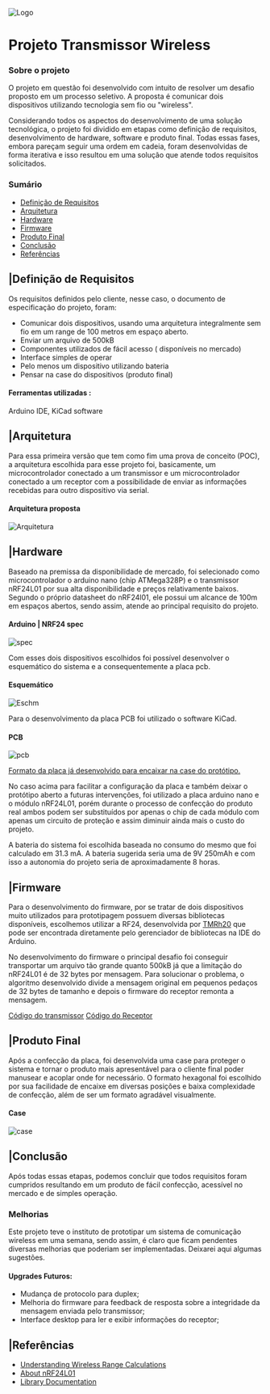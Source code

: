 
![Logo](https://github.com/Victor-MT/projeto-transmissor-wireless/blob/master/img/Logo.png)


# Projeto Transmissor Wireless

### Sobre o projeto

O projeto em questão foi desenvolvido  com intuito de resolver um desafio proposto em um processo seletivo. A proposta é comunicar dois dispositivos utilizando tecnologia sem fio ou "wireless".
 
Considerando todos os aspectos  do desenvolvimento de uma solução tecnológica, o projeto foi dividido em etapas como definição de requisitos, desenvolvimento de hardware, software e produto final. Todas essas fases, embora pareçam seguir uma ordem em cadeia, foram desenvolvidas de forma iterativa e isso resultou em uma solução que atende todos requisitos solicitados. 

### Sumário
- [Definição de Requisitos](https://github.com/Victor-MT/projeto-transmissor-wireless#defini%C3%A7%C3%A3o-de-requisitos)
- [Arquitetura](https://github.com/Victor-MT/projeto-transmissor-wireless#arquitetura)
- [Hardware](https://github.com/Victor-MT/projeto-transmissor-wireless#hardware)
- [Firmware](https://github.com/Victor-MT/projeto-transmissor-wireless#firmware)
- [Produto Final](https://github.com/Victor-MT/projeto-transmissor-wireless#produto-final)
- [Conclusão](https://github.com/Victor-MT/projeto-transmissor-wireless#conclus%C3%A3o)
- [Referências](https://github.com/Victor-MT/projeto-transmissor-wireless#refer%C3%AAncias)


## |Definição de Requisitos
Os requisitos definidos pelo cliente, nesse caso, o documento de especificação do projeto, foram: 
- Comunicar dois dispositivos, usando uma arquitetura integralmente sem fio em um range de 100 metros em espaço aberto. 
- Enviar um arquivo de 500kB 
- Componentes utilizados de fácil acesso ( disponíveis no mercado)
- Interface simples de operar 
- Pelo menos um dispositivo utilizando bateria
- Pensar na case do dispositivos (produto final) 

#### Ferramentas utilizadas :
Arduino IDE, KiCad software

## |Arquitetura
Para essa primeira versão que tem como fim uma prova de conceito (POC), a arquitetura escolhida para esse projeto foi, basicamente, um microcontrolador conectado a um transmissor e um microcontrolador conectado a um receptor com a possibilidade de enviar as informações recebidas para outro dispositivo via serial.
#### Arquitetura proposta

![Arquitetura](https://github.com/Victor-MT/projeto-transmissor-wireless/blob/master/img/arquitetura.png)


## |Hardware
Baseado na premissa da disponibilidade de mercado, foi selecionado como microcontrolador o arduino nano (chip ATMega328P) e o transmissor nRF24L01 por sua alta disponibilidade e preços relativamente baixos. Segundo o próprio datasheet  do nRF24l01, ele possui um alcance de 100m em espaços abertos, sendo assim, atende ao principal requisito do projeto. 

#### Arduino | NRF24 spec
![spec](https://github.com/Victor-MT/projeto-transmissor-wireless/blob/master/img/spec.png)

Com esses dois dispositivos escolhidos foi possível desenvolver o esquemático do sistema e a consequentemente a placa pcb.

#### Esquemático
![Eschm](https://github.com/Victor-MT/projeto-transmissor-wireless/blob/master/img/circuit_esquematico.png)

Para o desenvolvimento da placa PCB foi utilizado o software KiCad.

#### PCB
![pcb](https://github.com/Victor-MT/projeto-transmissor-wireless/blob/master/img/PCB_circuit.png)

[Formato da placa já desenvolvido para encaixar na case do protótipo.](https://github.com/Victor-MT/projeto-transmissor-wireless#produto-final)

No caso acima para facilitar a configuração da placa e também deixar o protótipo aberto a futuras intervenções, foi utilizado a placa arduino nano e o módulo nRF24L01, porém durante o processo de confecção do produto real ambos podem ser substituídos por apenas o chip de cada módulo com apenas um circuito de proteção e assim diminuir ainda mais o custo do projeto.

A bateria do sistema foi escolhida baseada no consumo do mesmo que foi calculado em 31.3 mA. A bateria sugerida seria uma de 9V 250mAh e com isso a autonomia do projeto seria de aproximadamente 8 horas. 

## |Firmware
Para o desenvolvimento do firmware, por se tratar de dois dispositivos muito utilizados para prototipagem possuem diversas bibliotecas disponíveis, escolhemos utilizar a RF24, desenvolvida por [TMRh20](https://github.com/tmrh20/RF24/) que pode ser encontrada diretamente pelo gerenciador de bibliotecas na IDE do Arduino. 

No desenvolvimento  do firmware o principal desafio foi conseguir transportar um arquivo tão grande quanto 500kB já que a limitação do nRF24L01 é de 32 bytes por mensagem. Para solucionar o problema, o algoritmo desenvolvido divide a mensagem original em pequenos pedaços de 32 bytes de tamanho e depois o firmware do receptor remonta a mensagem. 

[Código do transmissor](https://github.com/Victor-MT/projeto-transmissor-wireless/tree/master/src/firmware/transmistter)
[Código do Receptor](https://github.com/Victor-MT/projeto-transmissor-wireless/tree/master/src/firmware/receiver)
## |Produto Final
Após a confecção da placa, foi desenvolvida uma case para proteger o sistema e tornar o produto mais apresentável para o cliente final poder manusear e acoplar onde for necessário. O formato hexagonal foi escolhido por sua facilidade de encaixe em diversas posições e baixa complexidade de confecção, além de ser um formato agradável visualmente. 

#### Case
![case](https://github.com/Victor-MT/projeto-transmissor-wireless/blob/master/img/case_img.png)

## |Conclusão
Após todas essas etapas, podemos concluir que todos requisitos foram cumpridos resultando em um produto de fácil confecção, acessível no mercado e de simples operação.
### Melhorias

Este projeto teve o instituto de prototipar um sistema de comunicação wireless em uma semana, sendo assim, é claro que ficam pendentes diversas melhorias que poderiam ser implementadas. Deixarei aqui algumas sugestões.

#### Upgrades Futuros: 
- Mudança de protocolo para duplex;
- Melhoria do firmware para feedback de resposta sobre a integridade da mensagem enviada pelo transmissor;
- Interface desktop para ler e exibir informações do receptor;
## |Referências

 - [Understanding Wireless Range Calculations](https://www.electronicdesign.com/technologies/communications/article/21796484/understanding-wireless-range-calculations)
 - [About nRF24L01](https://howtomechatronics.com/tutorials/arduino/arduino-wireless-communication-nrf24l01-tutorial/)
 - [Library Documentation](https://nrf24.github.io/RF24/)
